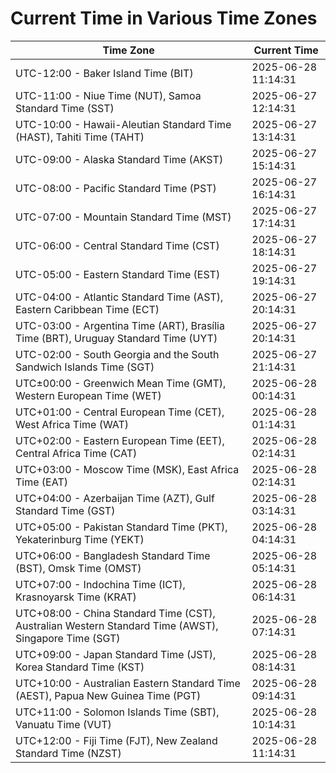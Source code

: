 # Current Time in Various Time Zones

| Time Zone | Current Time |
|-----------|--------------|
| UTC-12:00 - Baker Island Time (BIT) | 2025-06-28 11:14:31 |
| UTC-11:00 - Niue Time (NUT), Samoa Standard Time (SST) | 2025-06-27 12:14:31 |
| UTC-10:00 - Hawaii-Aleutian Standard Time (HAST), Tahiti Time (TAHT) | 2025-06-27 13:14:31 |
| UTC-09:00 - Alaska Standard Time (AKST) | 2025-06-27 15:14:31 |
| UTC-08:00 - Pacific Standard Time (PST) | 2025-06-27 16:14:31 |
| UTC-07:00 - Mountain Standard Time (MST) | 2025-06-27 17:14:31 |
| UTC-06:00 - Central Standard Time (CST) | 2025-06-27 18:14:31 |
| UTC-05:00 - Eastern Standard Time (EST) | 2025-06-27 19:14:31 |
| UTC-04:00 - Atlantic Standard Time (AST), Eastern Caribbean Time (ECT) | 2025-06-27 20:14:31 |
| UTC-03:00 - Argentina Time (ART), Brasília Time (BRT), Uruguay Standard Time (UYT) | 2025-06-27 20:14:31 |
| UTC-02:00 - South Georgia and the South Sandwich Islands Time (SGT) | 2025-06-27 21:14:31 |
| UTC±00:00 - Greenwich Mean Time (GMT), Western European Time (WET) | 2025-06-28 00:14:31 |
| UTC+01:00 - Central European Time (CET), West Africa Time (WAT) | 2025-06-28 01:14:31 |
| UTC+02:00 - Eastern European Time (EET), Central Africa Time (CAT) | 2025-06-28 02:14:31 |
| UTC+03:00 - Moscow Time (MSK), East Africa Time (EAT) | 2025-06-28 02:14:31 |
| UTC+04:00 - Azerbaijan Time (AZT), Gulf Standard Time (GST) | 2025-06-28 03:14:31 |
| UTC+05:00 - Pakistan Standard Time (PKT), Yekaterinburg Time (YEKT) | 2025-06-28 04:14:31 |
| UTC+06:00 - Bangladesh Standard Time (BST), Omsk Time (OMST) | 2025-06-28 05:14:31 |
| UTC+07:00 - Indochina Time (ICT), Krasnoyarsk Time (KRAT) | 2025-06-28 06:14:31 |
| UTC+08:00 - China Standard Time (CST), Australian Western Standard Time (AWST), Singapore Time (SGT) | 2025-06-28 07:14:31 |
| UTC+09:00 - Japan Standard Time (JST), Korea Standard Time (KST) | 2025-06-28 08:14:31 |
| UTC+10:00 - Australian Eastern Standard Time (AEST), Papua New Guinea Time (PGT) | 2025-06-28 09:14:31 |
| UTC+11:00 - Solomon Islands Time (SBT), Vanuatu Time (VUT) | 2025-06-28 10:14:31 |
| UTC+12:00 - Fiji Time (FJT), New Zealand Standard Time (NZST) | 2025-06-28 11:14:31 |
